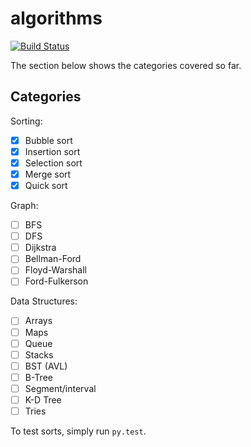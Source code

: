 # algorithms

[![Build Status](https://travis-ci.org/huangsam/algorithms.svg?branch=master)](https://travis-ci.org/huangsam/algorithms)

The section below shows the categories covered so far.

## Categories

Sorting:

- [X] Bubble sort
- [X] Insertion sort
- [X] Selection sort
- [X] Merge sort
- [X] Quick sort

Graph:

- [ ] BFS
- [ ] DFS
- [ ] Dijkstra
- [ ] Bellman-Ford
- [ ] Floyd-Warshall
- [ ] Ford-Fulkerson

Data Structures:

- [ ] Arrays
- [ ] Maps
- [ ] Queue
- [ ] Stacks
- [ ] BST (AVL)
- [ ] B-Tree
- [ ] Segment/interval
- [ ] K-D Tree
- [ ] Tries

To test sorts, simply run `py.test`.
